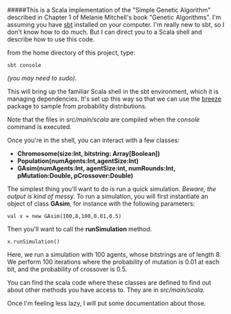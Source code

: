 #####This is a Scala implementation of the "Simple Genetic Algorithm" described in Chapter 1 of Melanie Mitchell's book "Genetic Algorithms".  I'm assuming you have [sbt](http://www.scala-sbt.org/) installed on your computer. 
I'm really new to sbt, so I don't know how to do much. But I can direct you to a Scala shell and describe how to use this code. 

from the home directory of this project, type: 

    sbt console

*(you may need to sudo)*.

This will bring up the familiar Scala shell in the sbt environment, which it is managing dependencies. It's set up this way so that we can use the [breeze](https://github.com/scalanlp/breeze) package to sample from probability distributions. 

Note that the files in *src/main/scala* are compiled when the *console* command is executed.

Once you're in the shell, you can interact with a few classes: 


* **Chromosome(size:Int, bitstring: Array\[Boolean\])**
* **Population(numAgents:Int,agentSize:Int)**
* **GAsim(numAgents:Int, agentSize:int, numRounds:Int, pMutation:Double, pCrossover:Double)**


The simplest thing you'll want to do is run a quick simulation.  *Beware, the output is kind of messy.*
To run a simulation, you will first instantiate an object of class **GAsim**, for instance with the following parameters: 

    val x = new GAsim(100,8,100,0.01,0.5)

Then you'll want to call the **runSimulation** method.  

    x.runSimulation()

Here, we run a simulation with 100 agents, whose bitstrings are of length 8. We perform 100 iterations where the probability of mutation is 0.01 at each bit, and the probability of crossover is 0.5.  

You can find the scala code where these classes are defined to find out about other methods you have access to. 
They are in *src/main/scala*.

Once I'm feeling less lazy, I will put some documentation about those.    